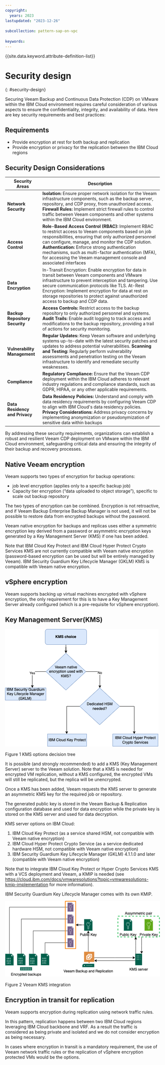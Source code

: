 ```yaml
---
copyright:
  years: 2023
lastupdated: "2023-12-26"

subcollection: pattern-sap-on-vpc

keywords:
---
```


{{site.data.keyword.attribute-definition-list}}

# Security design

{: \#security-design}

Securing Veeam Backup and Continuous Data Protection (CDP) on VMware within the IBM Cloud environment requires careful consideration of various aspects to ensure the confidentiality, integrity, and availability of data. Here are key security requirements and best practices:

## Requirements

-   Provide encryption at rest for both backup and replication
-   Provide encryption or privacy for the replication between the IBM Cloud regions

## Security Design Considerations

| Security Areas                 | Description                                                                                                                                                                                                                                                                                                                                                                                           |
|--------------------------------|-------------------------------------------------------------------------------------------------------------------------------------------------------------------------------------------------------------------------------------------------------------------------------------------------------------------------------------------------------------------------------------------------------|
| **Network Security**           | **Isolation:** Ensure proper network isolation for the Veeam infrastructure components, such as the backup server, repository, and CDP proxy, from unauthorized access. **Firewall Rules:** Implement strict firewall rules to control traffic between Veeam components and other systems within the IBM Cloud environment.                                                                           |
| **Access Control**             | **Role-Based Access Control (RBAC):** Implement RBAC to restrict access to Veeam components based on job responsibilities, ensuring that only authorized personnel can configure, manage, and monitor the CDP solution. **Authentication:** Enforce strong authentication mechanisms, such as multi-factor authentication (MFA), for accessing the Veeam management console and associated interfaces |
| **Data Encryption**            | In-Transit Encryption: Enable encryption for data in transit between Veeam components and VMware infrastructure to prevent interception and tampering. Use secure communication protocols like TLS. At-Rest Encryption: Implement encryption for data at rest on storage repositories to protect against unauthorized access to backup and CDP data.                                                  |
| **Backup Repository Security** | **Access Controls:** Restrict access to the backup repository to only authorized personnel and systems. **Audit Trails:** Enable audit logging to track access and modifications to the backup repository, providing a trail of actions for security monitoring.                                                                                                                                      |
| **Vulnerability Management**   | **Regular Updates:** Keep Veeam software and underlying systems up-to-date with the latest security patches and updates to address potential vulnerabilities. **Scanning and Testing:** Regularly perform vulnerability assessments and penetration testing on the Veeam infrastructure to identify and remediate security weaknesses.                                                                |
| **Compliance**                 | **Regulatory Compliance:** Ensure that the Veeam CDP deployment within the IBM Cloud adheres to relevant industry regulations and compliance standards, such as GDPR, HIPAA, or any other applicable requirements.                                                                                                                                                                                    |
| **Data Residency and Privacy** | **Data Residency Policies:** Understand and comply with data residency requirements by configuring Veeam CDP to align with IBM Cloud's data residency policies. **Privacy Considerations:** Address privacy concerns by implementing anonymization or pseudonymization of sensitive data within backups                                                                                               |

By addressing these security requirements, organizations can establish a robust and resilient Veeam CDP deployment on VMware within the IBM Cloud environment, safeguarding critical data and ensuring the integrity of their backup and recovery processes.

## Native Veeam encryption

Veeam supports two types of encryption for backup operations:

-   job level encryption (applies only to a specific backup job)
-   Capacity tier encryption (“data uploaded to object storage”), specific to scale out backup repository

The two types of encryption can be combined. Encryption is not retroactive, and if Veeam Backup Enterprise Backup Manager is not used, it will not be possible to restore data from encrypted backups without the password.

Veeam native encryption for backups and replicas uses either a symmetric encryption key derived from a password or asymmetric encryption keys generated by a Key Management Server (KMS) if one has been added.

Note that IBM Cloud Key Protect and IBM Cloud Hyper Protect Crypto Services KMS are not currently compatible with Veeam native encryption (password-based encryption can be used but will be entirely managed by Veeam). IBM Security Guardium Key Lifecycle Manager (GKLM) KMS is compatible with Veeam native encryption.

## vSphere encryption

Veeam supports backing up virtual machines encrypted with vSphere encryption, the only requirement for this is to have a Key Management Server already configured (which is a pre-requisite for vSphere encryption).

## Key Management Server(KMS)

![A diagram of a computer Description automatically generated](image/82e8201438fef9adbda9143fca3fc761.png)

Figure 1 KMS options decision tree

It is possible (and strongly recommended) to add a KMS (Key Management Server) server to the Veeam solution. Note that a KMS is needed for encrypted VM replication, without a KMS configured, the encrypted VMs will still be replicated, but the replica will be unencrypted.

Once a KMS has been added, Veeam requests the KMS server to generate an asymmetric KMS key for the required job or repository.

The generated public key is stored in the Veeam Backup & Replication configuration database and used for data encryption while the private key is stored on the KMS server and used for data decryption.

KMS server options on IBM Cloud:

1.  IBM Cloud Key Protect (as a service shared HSM, not compatible with Veeam native encryption)
2.  IBM Cloud Hyper Protect Crypto Service (as a service dedicated hardware HSM, not compatible with Veeam native encryption)
3.  IBM Security Guardium Key Lifecycle Manager (GKLM) 4.1.1.0 and later (compatible with Veeam native encryption)

Note that to integrate IBM Cloud Key Protect or Hyper Crypto Services KMS with a VCS deployment and Veeam, a KMIP is needed (see <https://cloud.ibm.com/docs/vmwaresolutions?topic=vmwaresolutions-kmip-implementation> for more information).

IBM Security Guardium Key Lifecycle Manager comes with its own KMIP.

![](image/bdb9b133a3277e47090a6bb0113f57cb.png)

Figure 2 Veeam KMS integration

## Encryption in transit for replication

Veeam supports encryption during replication using network traffic rules.

In this pattern, replication happens between two IBM Cloud regions leveraging IBM Cloud backbone and VRF. As a result the traffic is considered as being private and isolated and we do not consider encryption as being necessary.

In cases where encryption in transit is a mandatory requirement, the use of Veeam network traffic rules or the replication of vSphere encryption protected VMs would be the options.
